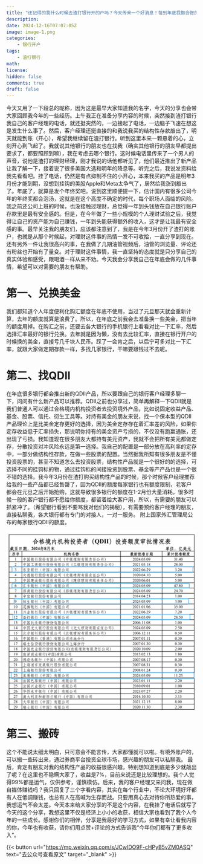 ```yaml
---
title: "还记得的我什么时候去渣打银行开的户吗？今天传来一个好消息！每到年底我都会做的3件事。"
description: 
date: 2024-12-16T07:07:05Z
image: image-1.png
categories:
    - 银行开户
tags:
    - 渣打银行
math: 
license: 
hidden: false
comments: true
draft: false
---
```



今天又用了一下段总的昵称，因为这是最早大家知道我的名字，今天的分享也会带大家回顾我今年的一些经历。上午我正在准备分享内容的时候，突然接到渣打银行我自己的客户经理的电话，就还挺突然的，一边接起了电话，一边脑子飞速在想这是发生什么事了。然后，客户经理还挺直接的和我说我买的结构性存款敲出了，明天就能到账（开心），希望我继续留在渣打银行。听到这里本来一颗悬着的心，立刻开心到飞起了。我就说其他银行的朋友也在找我（确实其他银行的朋友早都提出要求了，都要照顾到嘛），我在考虑去哪个银行。这时候电话里传来了一个男人的声音，说他是渣打的理财经理，刚才我说的话他都听见了，他们最近推出了新产品让我了解一下，接着说了很多美国大选和明年的降息等。听完之后，我说发资料给我先看看吧。挂了电话，仍然是有点抑制不住的小开心，本来我买的产品是明年3月份才能到期，没想到挂钩的美股Apple和Meta太争气了，居然给我涨到敲出了。年底了，就算是发个年终奖吧。说到这里顺便提一下，估计国内有很多公司今年的年终奖都会泡汤，这就是在这个高度不确定的时代，每个职场人面临的风险。我之前还公司上班的时候，也没接触过理财，总觉得一年到头钱放在自己银行账户存款里是最有安全感的。但是，在今年做了一些小规模的个人理财试验之后，我觉得让自己的资产能为自己赚钱，一年到头能获得额外的收入，这才是让我最有安全感的事。最早关注我的朋友们，应该都注意到了，我是在今年3月份开了渣打的账户，也就是从那个时候起，对理财这件事的热情一发不可收拾，一直分享到现在。还有另外一件让我很高兴的事，在我做了几期油管视频后，油管的浏览量、评论还有粉丝也开始有了量变。对于理财这件事情，我一直坚持的态度就是只分享自己的真实体验和感受，跟喝酒一样从来不劝。今天我会分享我自己在年底会做的几件事情，希望可以对需要的朋友有帮助。


# 第一、兑换美金
我们都知道个人年度便利化购汇额度在年底不使用，当过了元旦那天就会重新计算，去年的额度就算是浪费了。所以，在年底之前我会去准备换一些美金，把当年的额度用掉。在购汇之前，还要去各大银行的手机银行上看看对比一下汇率，然后选择汇率最好的银行兑换。去年就是因为懒，没有去比较汇率，直接在银行开户的时候换的美金，直接亏几千块人民币。踩了一会肯之后，以后宁可多对比一下汇率，就跟大家做定期存款一样，多找几家银行，干嘛要跟钱过不去呢。


# 第二、找QDII
在年底很多银行都会推出新的QDII产品，所以要跟自己的银行客户经理多聊一下，问问有什么新产品可以推荐。QDII之前也分享过，简单再解释一下QDII就是我们普通人可以通过合格境内机构投资者去投资境外产品，比如说固定收益产品、基金、股票、信托、衍生工具等。对持有美金的朋友来说，找一个保本型的QDII产品理论上是比美金定存更好的选择，因为美金定存存在着汇率差的风险，如果你定存收益低于汇率损失，那说明你持有的美金资产亏损的，不仅没有跑赢通胀，还出现了亏损。我知道现在很多朋友大都持有美元资产，我就不会把所有美元都做定存，分散投资对冲风险永远是第一选择。我自己的配置是一部分放在高利率的定存中，一部分做结构性存款，在做一些股票的配置。当然据我所知有很多朋友是不懂投资股票的，甚至不知道怎么去投资股票，结构性产品就是一个很好的的选择，可选择不同的挂钩标的物，通过挂钩标的间接投资到股票、基金等产产品也是一个很不错的选择。我今年3月份在渣打购买结构性产品的时候，那个时候客户经理推荐给我的一些产品都已经售罄了，因为QDII的额度每家银行也有额度限制，老客户都会在元旦之后开始抢购，这就导致很多银行的额度在1-2月份大量消耗，很多时候一般的客户银行都不愿给你额度，都留着给大客户用，所以，有需要的朋友可以抓紧冲了。（希望银行看到不要骂我对他们的揭秘），有需要预约客户经理的朋友，直接私聊我，各大银行都有专门的对接人，一对一服务。
附上国家外汇管理局公布的每家银行QDII的额度。

![alt text](image.png)

# 第三、搬砖
这个不能说太细太明白，只可意会不能言传，大家都懂就可以啦。有境外账户的，可以搬一些砖出来，通过券商平台投资全球市场，感兴趣的朋友可以私聊我。
最后，肯定有朋友对我的结构性产品的收益很感兴趣，特别想知道到底是多少就敲出了呢？在这里也不隐瞒大家了，收益是7%，目前来说还是比较理想的。我个人觉得99%都是运气，仅供参考，谨慎模仿。后来，我的客户经理又来问我，现在做自媒体赚钱吗？我只回复了三个字看内容，其实在每个行业中，不论大环境好坏都有人在低调赚钱，也总有人在高喊为生存而战。只要用真心去对待你所热爱的事，我想运气不会太差。今天本来给大家分享的不是这个内容，在我挂了电话后就写了今天的这个分享，我想这里不仅是经济上小小的收获，相信大家也看到了我个人今年的一些成长。感谢你们的相伴，分享是我最好的学习方式，如果有幸让看我内容的你，今年也有收获，请你们用点赞+评论的方式告诉我“今年你们都有了更多收入”。


{{< button url="https://mp.weixin.qq.com/s/JCwIDO9F-cHPyB5vZM0ASQ" text="去公众号查看原文" target="_blank" >}}
